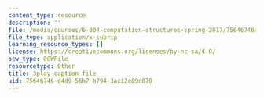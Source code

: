 ```yaml
---
content_type: resource
description: ''
file: /media/courses/6-004-computation-structures-spring-2017/75646746d4d956b7b7943ac12e89d070_iQR_6f5Jdns.vtt
file_type: application/x-subrip
learning_resource_types: []
license: https://creativecommons.org/licenses/by-nc-sa/4.0/
ocw_type: OCWFile
resourcetype: Other
title: 3play caption file
uid: 75646746-d4d9-56b7-b794-3ac12e89d070
---
```

